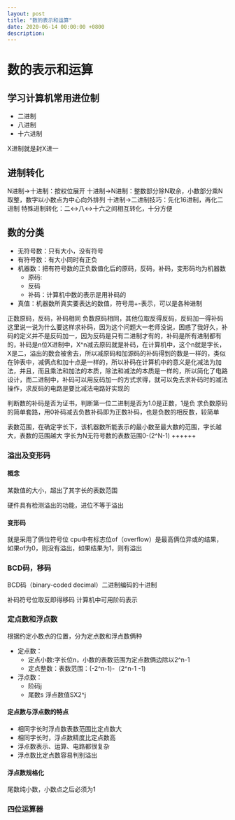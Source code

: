 ```yaml
---
layout: post
title: "数的表示和运算"
date: 2020-06-14 00:00:00 +0800
description: 
---
```


# 数的表示和运算

## 学习计算机常用进位制

* 二进制
* 八进制
* 十六进制

X进制就是封X进一

## 进制转化

N进制->十进制：按权位展开
十进制->N进制：整数部分除N取余，小数部分乘N取整，数字以小数点为中心向外排列
十进制->二进制技巧：先化16进制，再化二进制
特殊进制转化：二<->八<->十六之间相互转化，十分方便

## 数的分类

* 无符号数：只有大小，没有符号
* 有符号数：有大小同时有正负
* 机器数：把有符号数的正负数值化后的原码，反码，补码，变形码均为机器数
	+ 原码:
	+ 反码
	+ 补码：计算机中数的表示是用补码的
* 真值：机器数所真实要表达的数值，符号用+-表示，可以是各种进制

正数原码，反码，补码相同
负数原码相同，其他位取反得反码，反码加一得补码
这里说一说为什么要这样求补码，因为这个问题大一老师没说，困惑了我好久，补码的定义并不是反码加一，因为反码是只有二进制才有的，补码是所有进制都有的，补码是n位X进制中，X^n减去原码就是补码，在计算机中，这个n就是字长，X是二，溢出的数会被舍去，所以减原码和加源码的补码得到的数是一样的，类似在钟表中，减俩点和加十点是一样的，所以补码在计算机中的意义是化减法为加法，并且，而且乘法和加法的本质，除法和减法的本质是一样的，所以简化了电路设计，而二进制中，补码可以用反码加一的方式求得，就可以免去求补码时的减法操作，求反码的电路是要比减法电路好实现的

判断数的补码是否为证书，判断第一位二进制是否为1.0是正数，1是负
求负数原码的简单套路，用0补码减去负数补码即为正数补码，也是负数的相反数，较简单

表数范围，在确定字长下，该机器数所能表示的最小数至最大数的范围，字长越大，表数的范围越大
字长为N无符号数的表数范围0-(2^N-1)
++++++

### 溢出及变形码

#### 概念

某数值的大小，超出了其字长的表数范围

硬件具有检测溢出的功能，进位不等于溢出

#### 变形码

就是采用了俩位符号位
cpu中有标志位of（overflow）是最高俩位异或的结果，如果of为0，则没有溢出，如果结果为1，则有溢出

### BCD码，移码

BCD码（binary-coded decimal）二进制编码的十进制

补码符号位取反即得移码
计算机中可用阶码表示

### 定点数和浮点数

根据约定小数点的位置，分为定点数和浮点数俩种

* 定点数：
	+ 定点小数:字长位n，小数的表数范围为定点数俩边除以2^n-1
	+ 定点整数：表数范围：(-2^n-1)-（2^n-1 -1)
* 浮点数：
	+ 阶码j
	+ 尾数s
浮点数值SX2^j

#### 定点数与浮点数的特点

* 相同字长时浮点数表数范围比定点数大
* 相同字长时，浮点数精度比定点数高
* 浮点数表示、运算、电路都很复杂
* 浮点数比定点数容易判别溢出






#### 浮点数规格化

尾数纯小数，小数点之后必须为1

### 四位运算器
